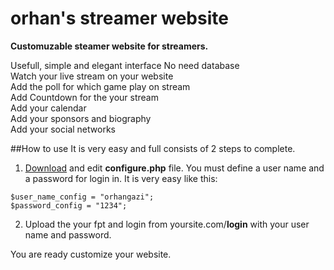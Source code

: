# orhan's streamer website
**Customuzable steamer website for streamers.**

Usefull, simple and elegant interface 
No need database  
Watch your live stream on your website  
Add the poll for which game play on stream  
Add Countdown for the your stream  
Add your calendar  
Add your sponsors and biography   
Add your social networks

##How to use
It is very easy and full consists of 2 steps to complete.  

1. [Download](https://github.com/orhangazi/orhan-s-steamer-website/archive/master.zip) and edit **configure.php** file. You must define a user name and a password for login in. It is very easy like this:
```
$user_name_config = "orhangazi";
$password_config = "1234";
```  
  2. Upload the your fpt and login from yoursite.com/**login** with your user name and password.  

You are ready customize your website.
